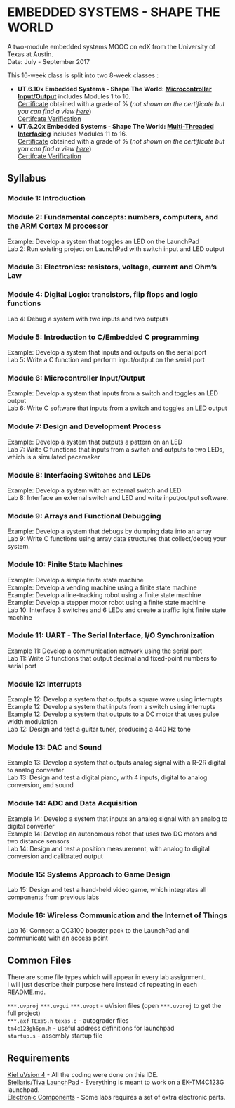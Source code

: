 # EMBEDDED SYSTEMS - SHAPE THE WORLD
A two-module embedded systems MOOC on edX from the University of Texas at Austin. \
Date: July - September 2017

This 16-week class is split into two 8-week classes : 
- **UT.6.10x Embedded Systems - Shape The World: [Microcontroller Input/Output](https://www.edx.org/course/embedded-systems-shape-world-utaustinx-ut-6-10x)** includes Modules 1 to 10. \
  [Certificate]() obtained with a grade of % (*not shown on the certificate but you can find a view [here]()*) \
  [Certifcate Verification]()
- **UT.6.20x Embedded Systems - Shape The World: [Multi-Threaded Interfacing](https://www.edx.org/course/embedded-systems-shape-world-multi-utaustinx-ut-6-20x)** includes Modules 11 to 16. \
  [Certificate]() obtained with a grade of % (*not shown on the certificate but you can find a view [here]()*) \
  [Certifcate Verification]()

## Syllabus

### Module 1: Introduction

### Module 2: Fundamental concepts: numbers, computers, and the ARM Cortex M processor
Example: Develop a system that toggles an LED on the LaunchPad \
Lab 2: Run existing project on LaunchPad with switch input and LED output

### Module 3: Electronics: resistors, voltage, current and Ohm’s Law    

### Module 4: Digital Logic: transistors, flip flops and logic functions
Lab 4: Debug a system with two inputs and two outputs

### Module 5: Introduction to C/Embedded C programming
Example: Develop a system that inputs and outputs on the serial port \
Lab 5: Write a C function and perform input/output on the serial port

### Module 6: Microcontroller Input/Output
Example: Develop a system that inputs from a switch and toggles an LED output \
Lab 6: Write C software that inputs from a switch and toggles an LED output

### Module 7: Design and Development Process
Example: Develop a system that outputs a pattern on an LED \
Lab 7: Write C functions that inputs from a switch and outputs to two LEDs, which is a simulated pacemaker

### Module 8: Interfacing Switches and LEDs
Example: Develop a system with an external switch and LED \
Lab 8: Interface an external switch and LED and write input/output software.

### Module 9: Arrays and Functional Debugging
Example: Develop a system that debugs by dumping data into an array \
Lab 9: Write C functions using array data structures that collect/debug your system.

### Module 10: Finite State Machines
Example: Develop a simple finite state machine \
Example: Develop a vending machine using a finite state machine \
Example: Develop a line-tracking robot using a finite state machine \
Example: Develop a stepper motor robot using a finite state machine \
Lab 10: Interface 3 switches and 6 LEDs and create a traffic light finite state machine 

### Module 11: UART - The Serial Interface, I/O Synchronization
Example 11: Develop a communication network using the serial port \
Lab 11: Write C functions that output decimal and fixed-point numbers to serial port 

### Module 12: Interrupts
Example 12: Develop a system that outputs a square wave using interrupts \
Example 12: Develop a system that inputs from a switch using interrupts \
Example 12: Develop a system that outputs to a DC motor that uses pulse width modulation \
Lab 12: Design and test a guitar tuner, producing a 440 Hz tone 

### Module 13: DAC and Sound
Example 13: Develop a system that outputs analog signal with a R-2R digital to analog converter \
Lab 13: Design and test a digital piano, with 4 inputs, digital to analog conversion, and sound

### Module 14: ADC and Data Acquisition
Example 14: Develop a system that inputs an analog signal with an analog to digital  converter \
Example 14: Develop an autonomous robot that uses two DC motors and two distance sensors \
Lab 14: Design and test a position measurement, with analog to digital conversion and calibrated output

### Module 15: Systems Approach to Game Design
Lab 15: Design and test a hand-held video game, which integrates all components from previous labs

### Module 16: Wireless Communication and the Internet of Things
Lab 16: Connect a CC3100 booster pack to the LaunchPad and communicate with an access point

## Common Files

There are some file types which will appear in every lab assignment. \
I will just describe their purpose here instead of repeating in each README.md. 

`***.uvproj` `***.uvgui` `***.uvopt` - uVision files (open `***.uvproj` to get the full project) \
`***.axf` `TExaS.h` `texas.o` - autograder files \
`tm4c123gh6pm.h` - useful address definitions for launchpad \
`startup.s` - assembly startup file

## Requirements

[Kiel uVsion 4](https://www.keil.com/demo/eval/armv4.htm) - All the coding were done on this IDE. \
[Stellaris/Tiva LaunchPad](http://www.ti.com/tool/ek-tm4c123gxl) - Everything is meant to work on a EK-TM4C123G launchpad. \
[Electronic Components](http://edx-org-utaustinx.s3.amazonaws.com/UT601x/worldwide.html) - Some labs requires a set of extra electronic parts.

